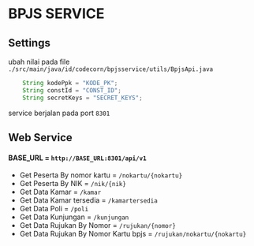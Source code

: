 # BPJS SERVICE


## Settings

ubah nilai pada file ```./src/main/java/id/codecorn/bpjsservice/utils/BpjsApi.java```

```java
    String kodePpk = "KODE_PK";
    String constId = "CONST_ID";
    String secretKeys = "SECRET_KEYS";
```

service berjalan pada port ```8301```


## Web Service
#### BASE_URL = ```http://BASE_URL:8301/api/v1``` 

* Get Peserta By nomor kartu = ```/nokartu/{nokartu}```
* Get Peserta By NIK = ```/nik/{nik}```
* Get Data Kamar = ```/kamar```
* Get Data Kamar tersedia = ```/kamartersedia```
* Get Data Poli = ```/poli```
* Get Data Kunjungan = ```/kunjungan```
* Get Data Rujukan By Nomor = ```/rujukan/{nomor}```
* Get Data Rujukan By Nomor Kartu bpjs = ```/rujukan/nokartu/{nokartu}```

